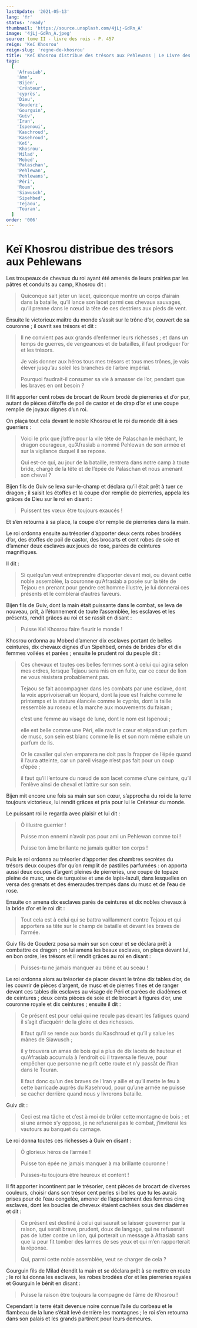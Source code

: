 ```yaml
---
lastUpdate: '2021-05-13'
lang: 'fr'
status: 'ready'
thumbnail: 'https://source.unsplash.com/4jLj-GdRn_A'
image: '4jLj-GdRn_A.jpeg'
source: tome II - livre des rois - P. 457
reign: 'Keï Khosrou'
reign-slug: 'regne-de-khosrou'
title: 'Keï Khosrou distribue des trésors aux Pehlewans | Le Livre des Rois | Shâhnâmeh'
tags:
  [
    'Afrasiab',
    'âme',
    'Bijen',
    'Créateur',
    'cyprès',
    'Dieu',
    'Gouderz',
    'Gourguin',
    'Guiv',
    'Iran',
    'Ispenoui',
    'Kaschroud',
    'Kasehroud',
    'Keï',
    'Khosrou',
    'Milad',
    'Mobed',
    'Palaschan',
    'Pehlewan',
    'Pehlewans',
    'Péri',
    'Roum',
    'Siawusch',
    'Sipehbed',
    'Tejaou',
    'Touran',
  ]
order: '006'
---
```


<!-- LTeX: language=fr -->

# Keï Khosrou distribue des trésors aux Pehlewans

Les troupeaux de chevaux du roi ayant été amenés de leurs prairies par les pâtres et conduits au camp, Khosrou dit :

> Quiconque sait jeter un lacet, quiconque montre un corps d’airain dans la bataille, qu’il lance son lacet parmi ces chevaux sauvages, qu’il prenne dans le nœud la tête de ces destriers aux pieds de vent.

Ensuite le victorieux maître du monde s’assit sur le trône d’or, couvert de sa couronne ; il ouvrit ses trésors et dit :

> Il ne convient pas aux grands d’enfermer leurs richesses ; et dans un temps de guerres, de vengeances et de batailles, il faut prodiguer l’or et les trésors.
>
> Je vais donner aux héros tous mes trésors et tous mes trônes, je vais élever jusqu’au soleil les branches de l’arbre impérial.
>
> Pourquoi faudrait-il consumer sa vie à amasser de l’or, pendant que les braves en ont besoin ?

Il fit apporter cent robes de brocart de Roum brodé de pierreries et d’or pur, autant de pièces d’étoffe de poil de castor et de drap d’or et une coupe remplie de joyaux dignes d’un roi.

On plaça tout cela devant le noble Khosrou et le roi du monde dit à ses guerriers :

> Voici le prix que j’offre pour la vile tête de Palaschan le méchant, le dragon courageux, qu’Afrasiab a nommé Pehlewan de son armée et sur la vigilance duquel il se repose.
>
> Qui est-ce qui, au jour de la bataille, rentrera dans notre camp à toute bride, chargé de la tête et de l’épée de Palaschan et nous amenant son cheval ?

Bijen fils de Guiv se leva sur-le-champ et déclara qu’il était prêt à tuer ce dragon ; il saisit les étoffes et la coupe d’or remplie de pierreries, appela les grâces de Dieu sur le roi en disant :

> Puissent tes vœux être toujours exaucés !

Et s’en retourna à sa place, la coupe d’or remplie de pierreries dans la main.

Le roi ordonna ensuite au trésorier d’apporter deux cents robes brodées d’or, des étoffes de poil de castor, des brocarts et cent robes de soie et d’amener deux esclaves aux joues de rose, parées de ceintures magnifiques.

Il dit :

> Si quelqu’un veut entreprendre d’apporter devant moi, ou devant cette noble assemblée, la couronne qu’Afrasiab a posée sur la tête de Tejaou en prenant pour gendre cet homme illustre, je lui donnerai ces présents et le comblerai d’autres faveurs.

Bijen fils de Guiv, dont la main était puissante dans le combat, se leva de nouveau, prit, à l’étonnement de toute l’assemblée, les esclaves et les présents, rendit grâces au roi et se rassit en disant :

> Puisse Keï Khosrou faire fleurir le monde !

Khosrou ordonna au Mobed d’amener dix esclaves portant de belles ceintures, dix chevaux dignes d’un Sipehbed, ornés de brides d’or et dix femmes voilées et parées ; ensuite le prudent roi du peuple dit :

> Ces chevaux et toutes ces belles femmes sont à celui qui agira selon mes ordres, lorsque Tejaou sera mis en en fuite, car ce cœur de lion ne vous résistera probablement pas.
>
> Tejaou se fait accompagner dans les combats par une esclave, dont la voix apprivoiserait un léopard, dont la joue est fraîche comme le printemps et la stature élancée comme le cyprès, dont la taille ressemble au roseau et la marche aux mouvements du faisan ;
>
> c’est une femme au visage de lune, dont le nom est Ispenoui ;
>
> elle est belle comme une Péri, elle ravit le cœur et répand un parfum de musc, son sein est blanc comme le lis et son nom même exhale un parfum de lis.
>
> Or le cavalier qui s’en emparera ne doit pas la frapper de l’épée quand il l’aura atteinte, car un pareil visage n’est pas fait pour un coup d’épée ;
>
> il faut qu’il l’entoure du nœud de son lacet comme d’une ceinture, qu’il l’enlève ainsi de cheval et l’attire sur son sein.

Bijen mit encore une fois sa main sur son cœur, s’approcha du roi de la terre toujours victorieux, lui rendit grâces et pria pour lui le Créateur du monde.

Le puissant roi le regarda avec plaisir et lui dit :

> Ô illustre guerrier !
>
> Puisse mon ennemi n’avoir pas pour ami un Pehlewan comme toi !
>
> Puisse ton âme brillante ne jamais quitter ton corps !

Puis le roi ordonna au trésorier d’apporter des chambres secrètes du trésors deux coupes d’or qu’on remplit de pastilles parfumées : on apporta aussi deux coupes d’argent pleines de pierreries, une coupe de topaze pleine de musc, une de turquoise et une de lapis-lazuli, dans lesquelles on versa des grenats et des émeraudes trempés dans du musc et de l’eau de rose.

Ensuite on amena dix esclaves parés de ceintures et dix nobles chevaux à la bride d’or et le roi dit :

> Tout cela est à celui qui se battra vaillamment contre Tejaou et qui apportera sa tête sur le champ de bataille et devant les braves de l’armée.

Guiv fils de Gouderz posa sa main sur son cœur et se déclara prêt à combattre ce dragon ; on lui amena les beaux esclaves, on plaça devant lui, en bon ordre, les trésors et il rendit grâces au roi en disant :

> Puisses-tu ne jamais manquer au trône et au sceau !

Le roi ordonna alors au trésorier de placer devant le trône dix tables d’or, de les couvrir de pièces d’argent, de musc et de pierres fines et de ranger devant ces tables dix esclaves au visage de Péri et parées de diadèmes et de ceintures ; deux cents pièces de soie et de brocart à figures d’or, une couronne royale et dix ceintures ; ensuite il dit :

> Ce présent est pour celui qui ne recule pas devant les fatigues quand il s’agit d’acquérir de la gloire et des richesses.
>
> Il faut qu’il se rende aux bords du Kaschroud et qu’il y salue les mânes de Siawusch ;
>
> il y trouvera un amas de bois qui a plus de dix lacets de hauteur et qu’Afrasiab accumula à l’endroit où il traversa le fleuve, pour empêcher que personne ne prît cette route et n’y passât de l’Iran dans le Touran.
>
> Il faut donc qu’un des braves de l’Iran y aille et qu’il mette le feu à cette barricade auprès du Kasehroud, pour qu’une armée ne puisse se cacher derrière quand nous y livrerons bataille.

Guiv dit :

> Ceci est ma tâche et c’est à moi de brûler cette montagne de bois ; et si une armée s’y oppose, je ne refuserai pas le combat, j’inviterai les vautours au banquet du carnage.

Le roi donna toutes ces richesses à Guiv en disant :

> Ô glorieux héros de l’armée !
>
> Puisse ton épée ne jamais manquer à ma brillante couronne !
>
> Puisses-tu toujours être heureux et content !

Il fit apporter incontinent par le trésorier, cent pièces de brocart de diverses couleurs, choisir dans son trésor cent perles si belles que tu les aurais prises pour de l’eau congelée, amener de l’appartement des femmes cinq esclaves, dont les boucles de cheveux étaient cachées sous des diadèmes et dit :

> Ce présent est destiné à celui qui saurait se laisser gouverner par la raison, qui serait brave, prudent, doux de langage, qui ne refuserait pas de lutter contre un lion, qui porterait un message à Afrasiab sans que la peur fit tomber des larmes de ses yeux et qui m’en rapporterait la réponse.
>
> Qui, parmi cette noble assemblée, veut se charger de cela ?

Gourguin fils de Milad étendit la main et se déclara prêt à se mettre en route ; le roi lui donna les esclaves, les robes brodées d’or et les pierreries royales et Gourguin le bénit en disant :

> Puisse la raison être toujours la compagne de l’âme de Khosrou !

Cependant la terre était devenue noire connue l’aile du corbeau et le flambeau de la lune s’était levé derrière les montagnes ; le roi s’en retourna dans son palais et les grands partirent pour leurs demeures.
